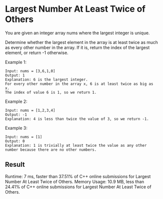 # Largest Number At Least Twice of Others
You are given an integer array nums where the largest integer is unique.

Determine whether the largest element in the array is at least twice as much as every other number in the array. If it is, return the index of the largest element, or return -1 otherwise.



Example 1:

```
Input: nums = [3,6,1,0]
Output: 1
Explanation: 6 is the largest integer.
For every other number in the array x, 6 is at least twice as big as x.
The index of value 6 is 1, so we return 1.
```
Example 2:
```
Input: nums = [1,2,3,4]
Output: -1
Explanation: 4 is less than twice the value of 3, so we return -1.
```
Example 3:
```
Input: nums = [1]
Output: 0
Explanation: 1 is trivially at least twice the value as any other number because there are no other numbers.
```

## Result

Runtime: 7 ms, faster than 37.51% of C++ online submissions for Largest Number At Least Twice of Others.
Memory Usage: 10.9 MB, less than 24.41% of C++ online submissions for Largest Number At Least Twice of Others.